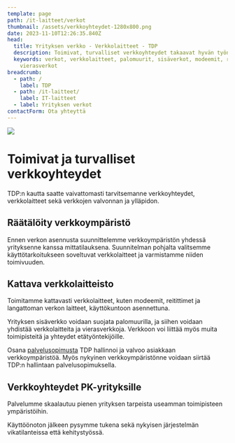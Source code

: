 ```yaml
---
template: page
path: /it-laitteet/verkot
thumbnail: /assets/verkkoyhteydet-1280x800.png
date: 2023-11-10T12:26:35.840Z
head:
  title: Yrityksen verkko - Verkkolaitteet - TDP
  description: Toimivat, turvalliset verkkoyhteydet takaavat hyvän työntekijäkokemuksen.
  keywords: verkot, verkkolaitteet, palomuurit, sisäverkot, modeemit, reitittimet,
    vierasverkot
breadcrumb:
  - path: /
    label: TDP
  - path: /it-laitteet/
    label: IT-laitteet
  - label: Yrityksen verkot
contactForm: Ota yhteyttä
---
```

![](/assets/verkkoyhteydet-1280x800.png)

# Toimivat ja turvalliset verkkoyhteydet

TDP:n kautta saatte vaivattomasti tarvitsemanne verkkoyhteydet, verkkolaitteet sekä verkkojen valvonnan ja ylläpidon. 

## Räätälöity verkkoympäristö

Ennen verkon asennusta suunnittelemme verkkoympäristön yhdessä yrityksenne kanssa mittatilauksena. Suunnitelman pohjalta valitsemme käyttötarkoitukseen soveltuvat verkkolaitteet ja varmistamme niiden toimivuuden.

## Kattava verkkolaitteisto

Toimitamme kattavasti verkkolaitteet, kuten modeemit, reitittimet ja langattoman verkon laitteet, käyttökuntoon asennettuna. 

Yrityksen sisäverkko voidaan suojata palomuurilla, ja siihen voidaan yhdistää verkkolaitteita ja vierasverkkoja. Verkkoon voi liittää myös muita toimipisteitä ja yhteydet etätyöntekijöille.

Osana <a href="/it-palvelut/palvelusopimus">palvelusopimusta</a> TDP hallinnoi ja valvoo asiakkaan verkkoympäristöä. Myös nykyinen verkkoympäristönne voidaan siirtää TDP:n hallintaan palvelusopimuksella. 

## Verkkoyhteydet PK-yrityksille

Palvelumme skaalautuu pienen yrityksen tarpeista useamman toimipisteen ympäristöihin. 

Käyttöönoton jälkeen pysymme tukena sekä nykyisen järjestelmän vikatilanteissa että kehitystyössä.